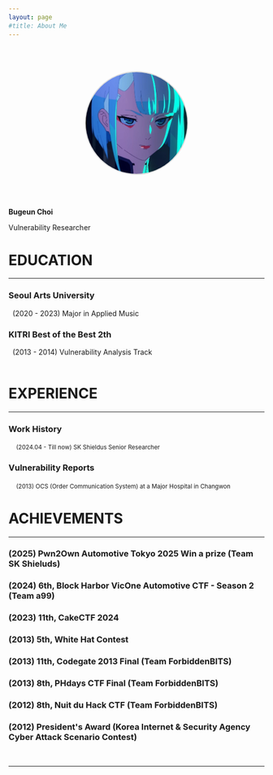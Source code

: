 ```yaml
---
layout: page
#title: About Me
---
```



<div style="display: flex; justify-content: center; align-items: center; flex-direction: column;">
  <img src="/assets/lucy.jpg" alt="About Photo" style="width: 200px; height: 200px; border-radius: 50%; object-fit: cover; border: 2px solid #ddd;margin-top: 50px;margin-bottom: 50px;">
</div>

<p class="message">
  <b>Bugeun Choi</b><br>
  
  Vulnerability Researcher
  <br>
</p>

<h1> EDUCATION </h1>
<hr>

<h3>Seoul Arts University</h3>
&nbsp;&nbsp;(2020 - 2023) Major in Applied Music
<br>
<h3>KITRI Best of the Best 2th</h3>
&nbsp;&nbsp;(2013 - 2014) Vulnerability Analysis Track
<br>
<br>

<h1> EXPERIENCE </h1>
<hr>
<h3>Work History</h3>
&nbsp;&nbsp;&nbsp;<small> (2024.04 - Till now) SK Shieldus Senior Researcher </small>
<br>
<h3>Vulnerability Reports</h3>
&nbsp;&nbsp;&nbsp;<small> (2013) OCS (Order Communication System) at a Major Hospital in Changwon </small>
<br>


<h1> ACHIEVEMENTS </h1>
<hr>

<h3>(2025) Pwn2Own Automotive Tokyo 2025 Win a prize (Team SK Shieluds)</h3>
<h3>(2024) 6th, Block Harbor VicOne Automotive CTF - Season 2 (Team a99)
<h3>(2023) 11th, CakeCTF 2024</h3>
<h3>(2013) 5th, White Hat Contest</h3>
<h3>(2013) 11th, Codegate 2013 Final (Team ForbiddenBITS)</h3>
<h3>(2013) 8th, PHdays CTF Final (Team ForbiddenBITS)</h3>
<h3>(2012) 8th, Nuit du Hack CTF (Team ForbiddenBITS)</h3>
<h3>(2012) President's Award (Korea Internet & Security Agency Cyber Attack Scenario Contest)</h3>
<br>

<hr>
  <div style="text-align: center; margin-top: 20px;">
  <a href="https://x.com/bugeunchoi" target="_blank" style="margin: 0 10px; text-decoration: none; color: #1DA1F2;">
    <i class="fab fa-twitter" style="font-size: 24px;"></i>
  </a>
  <a href="https://github.com/Bugeun" target="_blank" style="margin: 0 10px; text-decoration: none; color: #000;">
    <i class="fab fa-github" style="font-size: 24px;"></i>
  </a>
  <a href="https://linkedin.com/in/yourusername" target="_blank" style="margin: 0 10px; text-decoration: none; color: #0077B5;">
    <i class="fab fa-linkedin" style="font-size: 24px;"></i>
  </a>
  <a href="mailto:choibugeun1007@gmail.com" style="margin: 0 10px; text-decoration: none; color: #D14836;">
    <i class="fas fa-envelope" style="font-size: 24px;"></i>
  </a>
    <a href="https://dreamhack.io/users/58029" style="margin: 0 10px; text-decoration: none; color:rgb(43, 29, 236);">
    <i class="fas fa-shield-alt" style="font-size: 24px;"></i>
  </a>
    <a href="instagram" style="margin: 0 10px; text-decoration: none; color:rgb(43, 29, 236);">
    <i class=" " style="font-size: 24px;"></i>
  </a>

</div>






